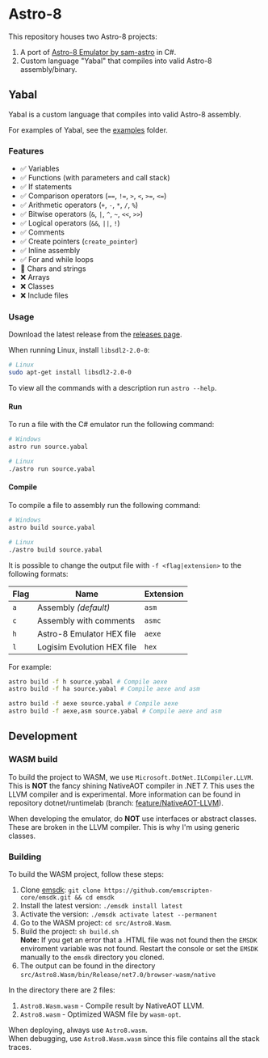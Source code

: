 # Astro-8
This repository houses two Astro-8 projects:
1. A port of [Astro-8 Emulator by sam-astro](https://github.com/sam-astro/Astro8-Computer/tree/main/Astro8-Emulator) in C#.
2. Custom language "Yabal" that compiles into valid Astro-8 assembly/binary.

## Yabal
Yabal is a custom language that compiles into valid Astro-8 assembly.

For examples of Yabal, see the [examples](examples) folder.

### Features
- ✅ Variables
- ✅ Functions (with parameters and call stack)
- ✅ If statements
- ✅ Comparison operators (`==`, `!=`, `>`, `<`, `>=`, `<=`)
- ✅ Arithmetic operators (`+`, `-`, `*`, `/`, `%`)
- ✅ Bitwise operators (`&`, `|`, `^`, `~`, `<<`, `>>`)
- ✅ Logical operators (`&&`, `||`, `!`)
- ✅ Comments
- ✅ Create pointers (`create_pointer`)
- ✅ Inline assembly
- ✅ For and while loops
- 🚧 Chars and strings
- ❌ Arrays
- ❌ Classes
- ❌ Include files

### Usage
Download the latest release from the [releases page](https://github.com/GerardSmit/Astro8/releases).

When running Linux, install `libsdl2-2.0-0`:

```bash
# Linux
sudo apt-get install libsdl2-2.0-0
```

To view all the commands with a description run `astro --help`.

#### Run
To run a file with the C# emulator run the following command:

```bash
# Windows
astro run source.yabal

# Linux
./astro run source.yabal
```

#### Compile
To compile a file to assembly run the following command:

```bash
# Windows
astro build source.yabal

# Linux
./astro build source.yabal
```

It is possible to change the output file with `-f <flag|extension>` to the following formats:

| Flag | Name | Extension |
| --- | --- | --- |
| `a` | Assembly _(default)_ | `asm` |
| `c` | Assembly with comments | `asmc` |
| `h` | Astro-8 Emulator HEX file | `aexe` |
| `l` | Logisim Evolution HEX file | `hex` |

For example:

```bash
astro build -f h source.yabal # Compile aexe 
astro build -f ha source.yabal # Compile aexe and asm

astro build -f aexe source.yabal # Compile aexe 
astro build -f aexe,asm source.yabal # Compile aexe and asm
```

## Development
### WASM build
To build the project to WASM, we use `Microsoft.DotNet.ILCompiler.LLVM`. This is **NOT** the fancy shining NativeAOT compiler in .NET 7. This uses the LLVM compiler and is experimental. More information can be found in repository dotnet/runtimelab (branch: [feature/NativeAOT-LLVM](https://github.com/dotnet/runtimelab/tree/feature/NativeAOT-LLVM#readme)).

When developing the emulator, do **NOT** use interfaces or abstract classes. These are broken in the LLVM compiler. This is why I'm using generic classes.
### Building
To build the WASM project, follow these steps:
1. Clone [emsdk](https://github.com/emscripten-core/emsdk): `git clone https://github.com/emscripten-core/emsdk.git && cd emsdk`
2. Install the latest version: `./emsdk install latest`
3. Activate the version: `./emsdk activate latest --permanent`
4. Go to the WASM project: `cd src/Astro8.Wasm`.
5. Build the project: `sh build.sh`  
   **Note:** If you get an error that a .HTML file was not found then the `EMSDK` enviroment variable was not found. Restart the console or set the `EMSDK` manually to the `emsdk` directory you cloned.
6. The output can be found in the directory `src/Astro8.Wasm/bin/Release/net7.0/browser-wasm/native`

In the directory there are 2 files:

1. `Astro8.Wasm.wasm` - Compile result by NativeAOT LLVM.
2. `Astro8.wasm` - Optimized WASM file by `wasm-opt`.

When deploying, always use `Astro8.wasm`.  
When debugging, use `Astro8.Wasm.wasm` since this file contains all the stack traces.